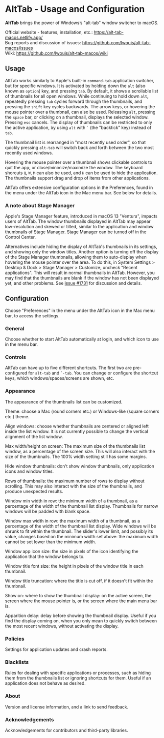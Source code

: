# AltTab - Usage and Configuration

**AltTab** brings the power of Windows’s "alt-tab" window switcher to macOS.

Official website - features, installation, etc.: https://alt-tab-macos.netlify.app/  
Bug reports and discussion of issues: https://github.com/lwouis/alt-tab-macos/issues  
Wiki: https://github.com/lwouis/alt-tab-macos/wiki

## Usage

AltTab works similarly to Apple's built-in `command-tab` application switcher, but for specific windows. It is activated by holding down the `alt` (also known as `option`) key, and pressing `tab`. By default, it shows a scrollable list of thumbnails for all open windows. While continuing to hold down `alt`, repeatedly pressing `tab` cycles forward through the thumbnails, and pressing the `shift` key cycles backwards. The arrow keys, or hovering the mouse pointer over a thumbnail, can also be used. Releasing `alt`, pressing the `space` bar, or clicking on a thumbnail, displays the selected window. Pressing `esc` cancels. The display of thumbnails can be restricted to only the active application, by using `alt` with `` ` `` (the "backtick" key) instead of `tab`.

The thumbnail list is rearranged in "most recently used order", so that quickly pressing `alt-tab` will switch back and forth between the two most recently used windows. 

Hovering the mouse pointer over a thumbnail shows clickable controls to quit the app, or close/minimize/maximize the window. The keyboard shorcuts `Q`, `W`, `M` can also be used, and `H` can be used to hide the application. The thumbnails support drag and drop of items from other applications.

AltTab offers extensive configuration options in the Preferences, found in the menu under the AltTab icon in the Mac menu bar. See below for details.

### A note about Stage Manager

Apple's Stage Manager feature, introduced in macOS 13 "Ventura", impacts users of AltTab. The window thumbnails displayed in AltTab may appear 
low-resolution and skewed or tilted, similar to the application and window thumbnails of Stage Manager. Stage Manager can be turned off in the Control Center.

Alternatives include hiding the display of AltTab's thumbnails in its settings, and showing only the window titles. Another option is turning off the display of the Stage Manager thumbnails, allowing them to auto-display when hovering the mouse pointer over the area. To do this, in System Settings > Desktop & Dock > Stage Manager > Customize, uncheck "Recent applications". This will result in normal thumbnails in AltTab. However, you may find that the thumbnails are blank if the window has not been displayed yet, and other problems. See [issue #1731](https://github.com/lwouis/alt-tab-macos/issues/1731) for discussion and details.

## Configuration

Choose "Preferences" in the menu under the AltTab icon in the Mac menu bar, to access the settings.

### General

Choose whether to start AltTab automatically at login, and which icon to use in the menu bar.

### Controls

AltTab can have up to five different shortcuts. The first two are pre-configured for `alt-tab` and `` `-tab ``. You can change or configure the shortcut keys, which windows/spaces/screens are shown, etc.

### Appearance

The appearance of the thumbnails list can be customized.

Theme: choose a Mac (round corners etc.) or Windows-like (square corners etc.) theme.

Align windows: choose whether thumbnails are centered or aligned left inside the list window. It is not currently possible to change the vertical alignment of the list window.

Max width/height on screen: The maximum size of the thumbnails list window, as a percentage of the screen size. This will also interact with the size of the thumbnails. The 100% width setting still has some margins.

Hide window thumbnails: don't show window thumbnails, only application icons and window titles.

Rows of thumbnails: the maximum number of rows to display without scrolling. This may also interact with the size of the thumbnails, and produce unexpected results.

Window min width in row: the minimum width of a thumbnail, as a percentage of the width of the thumbnail list display. Thumbnails for narrow windows will be padded with blank space.

Window max width in row: the maximum width of a thumbnail, as a percentage of the width of the thumbnail list display. Wide windows will be shrunk to fit within the thumbnail. The slider's lower limit, and possibly its value, changes based on the minimum width set above: the maximum width cannot be set lower than the minimum width.

Window app icon size: the size in pixels of the icon identifying the application that the window belongs to.

Window title font size: the height in pixels of the window title in each thumbnail.

Window title truncation: where the title is cut off, if it doesn't fit within the thumbnail.

Show on: where to show the thumbnail display: on the active screen, the screen where the mouse pointer is, or the screen where the main menu bar is.

Apparition delay: delay before showing the thumbnail display. Useful if you find the display coming on, when you only mean to quickly switch between the most recent windows, without activating the display.

### Policies

Settings for application updates and crash reports.

### Blacklists

Rules for dealing with specific applications or processes, such as hiding them from the thumbnails list or ignoring shortcuts for them. Useful if an application does not behave as desired.

### About

Version and license information, and a link to send feedback.

### Acknowledgements

Acknowledgements for contributors and third-party libraries.

